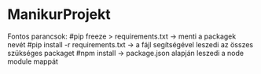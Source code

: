 # ManikurProjekt

Fontos parancsok:
  #pip freeze > requirements.txt -> menti a packagek nevét
  #pip install -r requirements.txt -> a fájl segítségével leszedi az összes szükséges packaget
  #npm install -> package.json alapján leszedi a node module mappát
